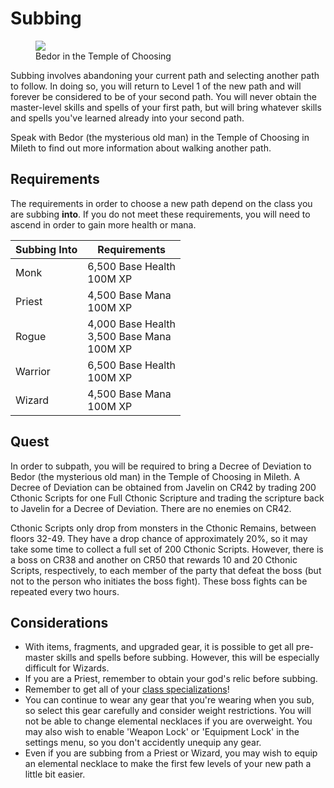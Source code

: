 # Subbing

<figure>
  <img src="../../images/bedor.jpg"/>
  <figcaption>Bedor in the Temple of Choosing</figcaption>
</figure>

Subbing involves abandoning your current path and selecting another path to follow. In doing so, you will return to Level 1 of the new path and will forever be considered to be of your second path. You will never obtain the master-level skills and spells of your first path, but will bring whatever skills and spells you've learned already into your second path.

Speak with Bedor (the mysterious old man) in the Temple of Choosing in Mileth to find out more information about walking another path.

## Requirements

The requirements in order to choose a new path depend on the class you are subbing **into**. If you do not meet these requirements, you will need to ascend in order to gain more health or mana.

| **Subbing Into** | **Requirements** |
| - | - |
| Monk | 6,500 Base Health <br> 100M XP |
| Priest | 4,500 Base Mana <br> 100M XP |
| Rogue | 4,000 Base Health <br> 3,500 Base Mana <br> 100M XP |
| Warrior | 6,500 Base Health <br> 100M XP |
| Wizard | 4,500 Base Mana <br> 100M XP |

## Quest

In order to subpath, you will be required to bring a Decree of Deviation to Bedor (the mysterious old man) in the Temple of Choosing in Mileth. A Decree of Deviation can be obtained from Javelin on CR42 by trading 200 Cthonic Scripts for one Full Cthonic Scripture and trading the scripture back to Javelin for a Decree of Deviation. There are no enemies on CR42.

Cthonic Scripts only drop from monsters in the Cthonic Remains, between floors 32-49. They have a drop chance of approximately 20%, so it may take some time to collect a full set of 200 Cthonic Scripts. However, there is a boss on CR38 and another on CR50 that rewards 10 and 20 Cthonic Scripts, respectively, to each member of the party that defeat the boss (but not to the person who initiates the boss fight). These boss fights can be repeated every two hours.

## Considerations

- With items, fragments, and upgraded gear, it is possible to get all pre-master skills and spells before subbing. However, this will be especially difficult for Wizards.
- If you are a Priest, remember to obtain your god's relic before subbing.
- Remember to get all of your [class specializations](../specializations)!
- You can continue to wear any gear that you're wearing when you sub, so select this gear carefully and consider weight restrictions. You will not be able to change elemental necklaces if you are overweight. You may also wish to enable 'Weapon Lock' or 'Equipment Lock' in the settings menu, so you don't accidently unequip any gear.
- Even if you are subbing from a Priest or Wizard, you may wish to equip an elemental necklace to make the first few levels of your new path a little bit easier.


